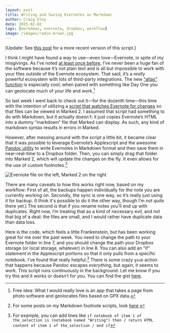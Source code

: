 ```yaml
---  
layout: post 
title: Writing and Saving Evernotes as Markdown
author: Craig Eley 
date: 2015-02-02
tags: [markdown, evernote, dropbox, workflow]
image: /images/radio-brown.jpg
---
```


[Update: See [this post](http://craigeley.com/02-03-2015/evernote-markdown-update/) for a more recent version of this script.]

I think I might have found a way to use—even love—Evernote, in spite of my misgivings. As I’ve noted [at least once before](http://craigeley.com/12-08-2014/getting-together/), I’ve never been a huge fan of the software because it’s not plain text and is all but impossible to work with your files outside of the Evernote ecosystem. That said, it’s a *really* powerful ecosystem with lots of third-party integrations. The new [“atlas” function](https://www.mapbox.com/blog/evernote-geocoding-custom-maps/) is especially cool; when paired with something like Day One you can geolocate much of your life and work.[^15211038]
  
So last week I went back to check out it—for the dozenth time—this time with the intention of utilizing a [script that watches Evernote for changes](https://github.com/regedor/everwatch/blob/master/everwatch.rb) so that files can be viewed in Marked 2. I assumed that script had something to do with Markdown, but it actually doesn't: it just copies Evernote’s HTML into a dummy “markdown” file that Marked can display. As such, any kind of markdown syntax results in errors in Marked.
  
However, after messing around with the script a little bit, it became clear that it was possible to leverage Evernote’s Applescript and the awesome [Pandoc utility](http://johnmacfarlane.net/pandoc/) to write Evernotes in Markdown format and then save them in near-real-time to a Dropbox folder. Then, you can simply drag that folder into Marked 2, which will update the changes on the fly. It even allows for the use of custom footnotes.[^151282052]
  
![Evernote file on the left, Marked 2 on the right](http://d.pr/i/l42z+)
  
There are many caveats to how this works right now, based on my workflow: First of all, the backups happen individually for the note you are currently working on. Secondly, the sync is one way, so it’s really just using it for backup. (I think it's possible to do it the other way, though I’m not *quite* there yet.) The second is that if you rename notes you’ll end up with duplicates. Right now, I’m treating that as a kind of necessary evil, and not that big of a deal: the files are small, and I would rather have duplicate data than data loss.
  
Here is the code, which feels a little Frankenstein, but has been working great for me over the past week. You need to change the path to your Evernote folder in line 7, and you should change the path your Dropbox storage (or local storage, whatever) in line 8. You can also add an “if” statement in the Applescript portions so that it only pulls from a specific notebook. I’ve found that really helpful.[^15211223] There is some crazy `gsub` action that happens because Pandoc escapes *everything*, but again, it seems to work. This script runs continuously in the background. Let me know if you try this and it works or doesn’t for you. You can find the gist [here](https://gist.github.com/craigeley/8d3fe0e5430e6b1233fc).
  
<script src="https://gist.github.com/craigeley/8d3fe0e5430e6b1233fc.js"></script>
  
[^15211038]: Free idea: What I would really love is an app that takes a page from photo software and geolocates files based on GPX data.
  
[^151282052]: For some posts on my Markdown footnote scripts, look [here](http://craigeley.com/tagged/markdown/).
  
[^15211223]: For example, you can add lines like `if notebook of item 1 of the_selection is (notebook named "Writing") then / return HTML content of item 1 of the_selection / end if`
